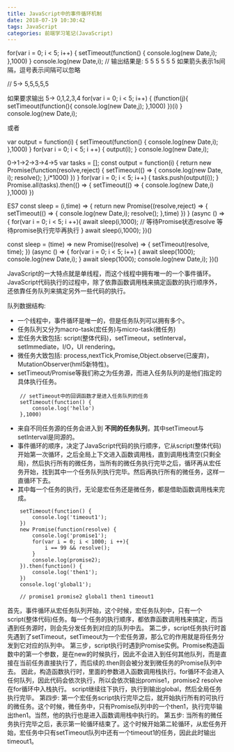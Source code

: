 ```yaml
---
title: JavaScript中的事件循环机制
date: 2018-07-19 10:30:42
tags: JavaScript
categories: 前端学习笔记(JavaScript)
---
```




for(var i = 0; i < 5; i++) {
    setTimeout(function() {
        console.log(new Date,i);
    },1000)
}
console.log(new Date,i);
// 输出结果是: 5 5 5 5 5 5
如果箭头表示1s间隔，逗号表示间隔可以忽略

// 5-> 5,5,5,5,5


如果要求输出 5-> 0,1,2,3,4
for(var i = 0; i < 5; i++) {
    (function(j){
        setTimeout(function(){
            console.log(new Date,j);
        },1000)
    })(i)
}
console.log(new Date,i);

或者

var output = function(i) {
    setTimeout(function() {
        console.log(new Date,i);
    },1000)
}
for(var i = 0; i < 5; i ++) {
    output(i);
}
console.log(new Date,i);


0->1->2->3->4->5
var tasks = [];
const output = function(i) {
    return new Promise(function(resolve,reject) {
        setTimeout(() => {
            console.log(new Date, i);
            resolve();
        },i*1000)
    })
}
for(var i = 0; i < 5; i++) {
    tasks.push(output(i));
}
Promise.all(tasks).then(() => {
    setTimeout(() => {
        console.log(new Date,i)
    },1000)
})

ES7
const sleep = (i,time) => {
    return new Promise((resolve,reject) => {
        setTimeout(() => {
            console.log(new Date,i);
            resolve();
        },time)
    })
}
(async () => {
    for(var i = 0; i < 5; i ++){
        await sleep(i,1000); // 等待Promise状态resolve 等待promise执行完毕再执行
    }
    await sleep(i,1000);
})()



const sleep = (time) => new Promise((resolve) => {
    setTimeout(resolve, time);
})
(async () => {
    for(var i = 0; i < 5; i++) {
        await sleep(1000);
        console.log(new Date,i);
    }
    await sleep(1000);
    console.log(new Date,i);
})()

JavaScript的一大特点就是单线程，而这个线程中拥有唯一的一个事件循环。
JavaScript代码执行的过程中，除了依靠函数调用栈来搞定函数的执行顺序外，还依靠任务队列来搞定另外一些代码的执行。

队列数据结构:
- 一个线程中，事件循环是唯一的，但是任务队列可以拥有多个。
- 任务队列又分为macro-task(宏任务)与micro-task(微任务)
- 宏任务大致包括: script(整体代码)，setTimeout，setInterval，setImmediate，I/O，UI rendering。
- 微任务大致包括: process,nextTick,Promise,Object.observe(已废弃)，MutationObserver(hml5新特性)。
- setTimeout/Promise等我们称之为任务源，而进入任务队列的是他们指定的具体执行任务。
```
    // setTimeout中的回调函数才是进入任务队列的任务
    setTimeout(function() {
        console.log('hello')
    },1000)
```
- 来自不同任务源的任务会进入到 **不同的任务队列**，其中setTimeout与setInterval是同源的。
- 事件循环的顺序，决定了JavaScript代码的执行顺序，它从script(整体代码)开始第一次循环，之后全局上下文进入函数调用栈，直到调用栈清空(只剩全局)，然后执行所有的微任务，当所有的微任务执行完毕之后，循环再从宏任务开始，找到其中一个任务队列执行完毕。然后再执行所有的微任务，这样一直循环下去。
- 其中每一个任务的执行，无论是宏任务还是微任务，都是借助函数调用栈来完成。
```
    setTimeout(function() {
        console.log('timeout1');
    })
    new Promise(function(resolve) {
        console.log('promise1');
        for(var i = 0; i < 1000; i ++){
            i == 99 && resolve();
        }
        console.log(promise2);
    }).then(function() {
        console.log('then1');
    })
    console.log('global1');

    // promise1 promise2 global1 then1 timeout1
```
首先，事件循环从宏任务队列开始，这个时候，宏任务队列中，只有一个script(整体代码)任务。每一个任务的执行顺序，都依靠函数调用栈来搞定，而当遇到任务源时，则会先分发任务到对应的队列中去。
第二步，script任务执行时首先遇到了setTimeout，setTimeout为一个宏任务源，那么它的作用就是将任务分发到它对应的队列中。
第三步，script执行时遇到Promise实例。Promise构造函数中的第一个参数，是在new的时候执行，因此不会进入到任何其他队列，而是直接在当前任务直接执行了，而后续的.then则会被分发到微任务的Promise队列中去。
因此，构造函数执行时，里面的参数进入函数调用栈执行。for循环不会进入任何队列，因此代码会依次执行，所以会依次输出promise1，promise2
resolve在for循环中入栈执行。
script继续往下执行，执行到输出global，然后全局任务执行完毕。
第四步: 第一个宏任务script执行完毕之后，就开始执行所有的可执行的微任务。这个时候，微任务中，只有Promise队列中的一个then1，执行完毕输出then1。当然，他的执行也是进入函数调用栈中执行的。
第五步: 当所有的微任务执行完毕之后，表示第一轮循环结束了。这个时候开始第二轮循环，从宏任务开始，宏任务中只有setTimeout队列中还有一个timeout1的任务，因此此时输出timeout1。

